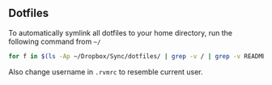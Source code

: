 Dotfiles
--------

To automatically symlink all dotfiles to your home directory, run the following command from `~/`

```bash
for f in $(ls -Ap ~/Dropbox/Sync/dotfiles/ | grep -v / | grep -v README); do echo "Removing and symlinking $f to ~/Dropbox/Sync/dotfiles/$f"; rm $f; ln -s ~/Dropbox/Sync/dotfiles/$f; done
```

Also change username in `.rvmrc` to resemble current user.
